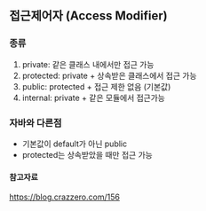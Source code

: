 ## 접근제어자 (Access Modifier)

### 종류

1. private: 같은 클래스 내에서만 접근 가능
2. protected: private + 상속받은 클래스에서 접근 가능
3. public: protected + 접근 제한 없음 (기본값)
4. internal: private + 같은 모듈에서 접근가능

### 자바와 다른점

- 기본값이 default가 아닌 public
- protected는 상속받았을 때만 접근 가능

#### 참고자료

https://blog.crazzero.com/156
